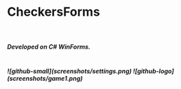 # CheckersForms
<br>
<h5>Developed on C# WinForms.<h5><br>
![github-small](screenshots/settings.png)
![github-logo](screenshots/game1.png)
